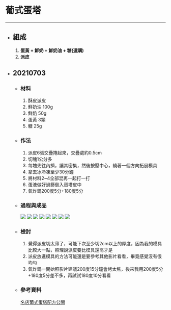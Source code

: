# 葡式蛋塔
---
+ ## 組成
  1. **蛋黃 + 鮮奶 + 鮮奶油 + 糖(選購)**
  2. **派皮**



+ ## 20210703
  + ### 材料
    1. 酥皮派皮
    2. 鮮奶油 100g
    3. 鮮奶 50g
    4. 蛋黃 3顆
    5. 糖 25g
  
  + ### 作法
    1. 派皮6張交疊捲起來，交疊處約0.5cm
    2. 切塊1公分多
    3. 每塊先往內擠，讓其密集，然後按壓中心，繞著一個方向拓展模具
    4. 拿去冰冷凍至少30分鐘
    5. 將材料2~4全部混再一起打一打
    6. 蛋液做好過篩倒入蛋塔皮中
    7. 氣炸鍋200度5分+180度5分

  
  + ### 過程與成品
    ![](../../Image/20210703_1.jpg)
    ![](../../Image/20210703_2.jpg)
    ![](../../Image/20210703_3.jpg)
    ![](../../Image/20210703_4.jpg)
    ![](../../Image/20210703_5.jpg)
    ![](../../Image/20210703_6.jpg)
    ![](../../Image/20210703_7.jpg)
    ![](../../Image/20210703_8.jpg)
   
  
  + ### 檢討
    1. 覺得派皮切太薄了，可能下次至少切2cm以上的厚度，因為我的模具比較大一點，照理說派皮要比模具還高才是
    2. 派皮放進模具的方法可能還是要參考其他影片看看，畢竟感覺沒有很均勻
    3. 氣炸鍋一開始照影片建議200度15分鐘會烤太焦，後來我用200度5分+180度5分差不多，再試試180度10分看看
  
  + ### 參考資料
    [名店葡式蛋塔配方公開](https://youtu.be/yga1PhgZenU)